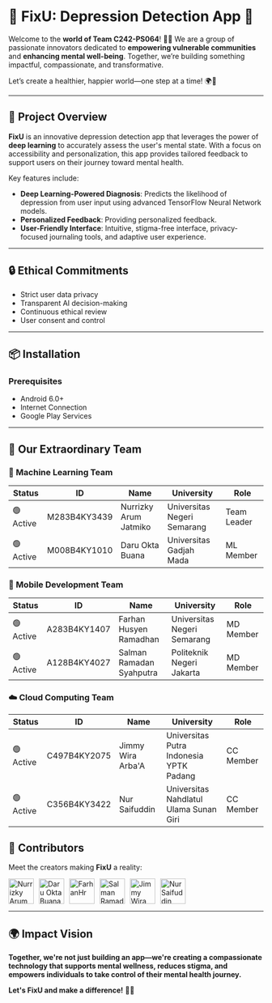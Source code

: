 # 💚 **FixU: Depression Detection App** 🌱  

Welcome to the **world of Team C242-PS064**! 💪✨ We are a group of passionate innovators dedicated to **empowering vulnerable communities** and **enhancing mental well-being**. Together, we’re building something impactful, compassionate, and transformative.

Let’s create a healthier, happier world—one step at a time! 🌍💙  

---

## 🌟 **Project Overview**  

**FixU** is an innovative depression detection app that leverages the power of **deep learning** to accurately assess the user's mental state. With a focus on accessibility and personalization, this app provides tailored feedback to support users on their journey toward mental health.


Key features include:  
- **Deep Learning-Powered Diagnosis**: Predicts the likelihood of depression from user input using advanced TensorFlow Neural Network models.  
- **Personalized Feedback**: Providing personalized feedback. 
- **User-Friendly Interface**: Intuitive, stigma-free interface, privacy-focused journaling tools, and adaptive user experience.  

---
## 🔒 Ethical Commitments

- Strict user data privacy
- Transparent AI decision-making
- Continuous ethical review
- User consent and control

---
## 📦 Installation

### Prerequisites
- Android 6.0+
- Internet Connection
- Google Play Services

---
## 👥 Our Extraordinary Team

### 🔬 Machine Learning Team
| Status | ID | Name | University | Role |
|--------|----|----- |------------|------|
| 🟢 Active | M283B4KY3439 | Nurrizky Arum Jatmiko | Universitas Negeri Semarang | Team Leader |
| 🟢 Active | M008B4KY1010 | Daru Okta Buana | Universitas Gadjah Mada | ML Member |

### 📱 Mobile Development Team
| Status | ID | Name | University | Role |
|--------|----|----- |------------|------|
| 🟢 Active | A283B4KY1407 | Farhan Husyen Ramadhan | Universitas Negeri Semarang | MD Member |
| 🟢 Active | A128B4KY4027 | Salman Ramadan Syahputra | Politeknik Negeri Jakarta | MD Member |

### ☁️ Cloud Computing Team
| Status | ID | Name | University | Role |
|--------|----|----- |------------|------|
| 🟢 Active | C497B4KY2075 | Jimmy Wira Arba'A | Universitas Putra Indonesia YPTK Padang | CC Member |
| 🟢 Active | C356B4KY3422 | Nur Saifuddin | Universitas Nahdlatul Ulama Sunan Giri | CC Member |

## 🧚 **Contributors**  

Meet the creators making **FixU** a reality:  


<div style="display: flex; gap: 10px; align-items: center;">
  <a href="https://github.com/nurrizkyaj"><img src="https://github.com/nurrizkyaj.png" width="50" height="50" alt="Nurrizky Arum Jatmiko"></a>
  <a href="https://github.com/daruoktab"><img src="https://github.com/daruoktab.png" width="50" height="50" alt="Daru Okta Buana"></a>
  <a href="https://github.com/farhanhr"><img src="https://github.com/farhanhr.png" width="50" height="50" alt="FarhanHr"></a>
  <a href="https://github.com/salmanramadhan"><img src="https://github.com/salmanramadhan.png" width="50" height="50" alt="Salman Ramadan Syahputra"></a>
  <a href="https://github.com/jimmywiraarbaa"><img src="https://github.com/jimmywiraarbaa.png" width="50" height="50" alt="Jimmy Wira Arba’A"></a>
  <a href="https://github.com/dinDynamiX"><img src="https://github.com/dinDynamiX.png" width="50" height="50" alt="Nur Saifuddin"></a>
</div>


---
## 🌍 Impact Vision

**Together, we're not just building an app—we're creating a compassionate technology that supports mental wellness, reduces stigma, and empowers individuals to take control of their mental health journey.** 

**Let's FixU and make a difference!** 🌱💪
